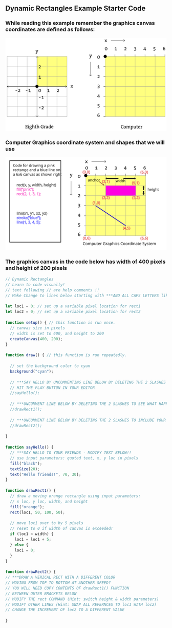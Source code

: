 ## Dynamic Rectangles Example Starter Code
### While reading this example remember the graphics canvas coordinates are defined as follows:

![alt text](canvas_coords.svg)

### Computer Graphics coordinate system and shapes that we will use

<img src="graphics_coords.svg" alt="Graphics Coordinate System" width="800"/>

### The graphics canvas in the code below has width of 400 pixels and height of 200 pixels

```javascript
// Dynamic Rectangles
// Learn to code visually!
// text following // are help comments !!
// Make Change to lines below starting with ***AND ALL CAPS LETTERS like this

let loc1 = 0; // set up a variable pixel location for rect1
let loc2 = 0; // set up a variable pixel location for rect2

function setup() { // this function is run once.   
  // canvas size in pixels
  // width is set to 600, and height to 200
  createCanvas(400, 200);
}

function draw() { // this function is run repeatedly.  

  // set the background color to cyan
  background("cyan");
  
  // ***SAY HELLO BY UNCOMMENTING LINE BELOW BY DELETING THE 2 SLASHES
  // HIT THE PLAY BUTTON IN YOUR EDITOR
  //sayHello();

  // ***UNCOMMENT LINE BELOW BY DELETING THE 2 SLASHES TO SEE WHAT HAPPENS!
  //drawRect1();
  
  // ***UNCOMMENT LINE BELOW BY DELETING THE 2 SLASHES TO INCLUDE YOUR MODIFIED CODE!
  //drawRect2();
  
}

function sayHello() {
  // ***SAY HELLO TO YOUR FRIENDS - MODIFY TEXT BELOW!! 
  // use input parameters: quoted text, x, y loc in pixels
  fill("black");
  textSize(20);
  text("Hello friends!", 70, 30);  
}

function drawRect1() {
  // draw a moving orange rectangle using input parameters:
  // x loc, y loc, width, and height 
  fill("orange");
  rect(loc1, 50, 100, 50);

  // move loc1 over to by 5 pixels
  // reset to 0 if width of canvas is exceeded!
  if (loc1 < width) {
    loc1 = loc1 + 5;
  } else {
    loc1 = 0;
  }  
}

function drawRect2() {
// ***DRAW A VERICAL RECT WITH A DIFFERENT COLOR
// MOVING FROM TOP TO BOTTOM AT ANOTHER SPEED?
// YOU WILL NEED COPY CONTENTS OF drawRect1() FUNCTION 
// BETWEEN OUTER BRACKETS BELOW
// MODIFY THE rect COMMAND (Hint: switch height & width parameters)
// MODIFY OTHER LINES (Hint: SWAP ALL REFERNCES TO loc1 WITH loc2)
// CHANGE THE INCREMENT OF loc2 TO A DIFFERENT VALUE  

}
```